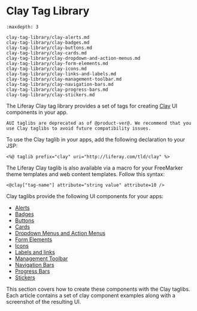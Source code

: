 # Clay Tag Library

```{toctree}
:maxdepth: 3

clay-tag-library/clay-alerts.md
clay-tag-library/clay-badges.md
clay-tag-library/clay-buttons.md
clay-tag-library/clay-cards.md
clay-tag-library/clay-dropdown-and-action-menus.md
clay-tag-library/clay-form-elements.md
clay-tag-library/clay-icons.md
clay-tag-library/clay-links-and-labels.md
clay-tag-library/clay-management-toolbar.md
clay-tag-library/clay-navigation-bars.md
clay-tag-library/clay-progress-bars.md
clay-tag-library/clay-stickers.md
```

The Liferay Clay tag library provides a set of tags for creating [Clay](https://clayui.com/) UI components in your app.

```{note}
AUI taglibs are deprecated as of @product-ver@. We recommend that you use Clay taglibs to avoid future compatibility issues.
```

To use the Clay taglib in your apps, add the following declaration to your JSP:

```markup
<%@ taglib prefix="clay" uri="http://liferay.com/tld/clay" %>
```
The Liferay Clay taglib is also available via a macro for your FreeMarker theme templates and web content templates. Follow this syntax:

```markup
<@clay["tag-name"] attribute="string value" attribute=10 />
```

Clay taglibs provide the following UI components for your apps:

* [Alerts](clay-tag-library/clay-alerts.md)
* [Badges](clay-tag-library/clay-badges.md)
* [Buttons](clay-tag-library/clay-buttons.md)
* [Cards](clay-tag-library/clay-cards.md)
* [Dropdown Menus and Action Menus](clay-tag-library/clay-dropdown-and-action-menus.md)
* [Form Elements](clay-tag-library/clay-form-elements.md)
* [Icons](clay-tag-library/clay-icons.md)
* [Labels and links](clay-tag-library/clay-links-and-labels.md)
* [Management Toolbar](clay-tag-library/clay-management-toolbar.md)
* [Navigation Bars](clay-tag-library/clay-navigation-bars.md)
* [Progress Bars](clay-tag-library/clay-progress-bars.md)
* [Stickers](clay-tag-library/clay-stickers.md  )

This section covers how to create these components with the Clay taglibs. Each article contains a set of clay component examples along with a screenshot of the resulting UI.